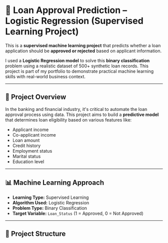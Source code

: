 # 🏦 Loan Approval Prediction – Logistic Regression (Supervised Learning Project)

This is a **supervised machine learning project** that predicts whether a loan application should be **approved or rejected** based on applicant information.

I used a **Logistic Regression model** to solve this **binary classification** problem using a realistic dataset of 500+ synthetic loan records. This project is part of my portfolio to demonstrate practical machine learning skills with real-world business context.

---

## 🚀 Project Overview

In the banking and financial industry, it's critical to automate the loan approval process using data. This project aims to build a **predictive model** that determines loan eligibility based on various features like:

- Applicant income
- Co-applicant income
- Loan amount
- Credit history
- Employment status
- Marital status
- Education level

---

## 📊 Machine Learning Approach

- **Learning Type:** Supervised Learning
- **Algorithm Used:** Logistic Regression
- **Problem Type:** Binary Classification
- **Target Variable:** `Loan_Status` (1 = Approved, 0 = Not Approved)

---

## 📁 Project Structure

